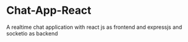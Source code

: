 # Chat-App-React
A realtime chat  application with react js as frontend and expressjs and socketio as backend
